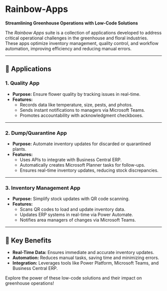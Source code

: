 # Rainbow-Apps
**Streamlining Greenhouse Operations with Low-Code Solutions**  

The *Rainbow Apps* suite is a collection of applications developed to address critical operational challenges in the greenhouse and floral industries. These apps optimize inventory management, quality control, and workflow automation, improving efficiency and reducing manual errors.  

---

## 🚀 Applications  

### **1. Quality App**  
- **Purpose:** Ensure flower quality by tracking issues in real-time.  
- **Features:**  
  - Records data like temperature, size, pests, and photos.  
  - Sends instant notifications to managers via Microsoft Teams.  
  - Promotes accountability with acknowledgment checkboxes.  

---

### **2. Dump/Quarantine App**  
- **Purpose:** Automate inventory updates for discarded or quarantined plants.  
- **Features:**  
  - Uses APIs to integrate with Business Central ERP.  
  - Automatically creates Microsoft Planner tasks for follow-ups.  
  - Ensures real-time inventory updates, reducing stock discrepancies.  

---

### **3. Inventory Management App**  
- **Purpose:** Simplify stock updates with QR code scanning.  
- **Features:**  
  - Scans QR codes to load and update inventory data.  
  - Updates ERP systems in real-time via Power Automate.  
  - Notifies area managers of changes via Microsoft Teams.  

---

## 🌟 Key Benefits  
- **Real-Time Data:** Ensures immediate and accurate inventory updates.  
- **Automation:** Reduces manual tasks, saving time and minimizing errors.  
- **Integration:** Leverages tools like Power Platform, Microsoft Teams, and Business Central ERP.  

Explore the power of these low-code solutions and their impact on greenhouse operations!  
